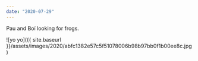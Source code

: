 ```yaml
---
date: "2020-07-29"
---
```


Pau and Boí looking for frogs.

![yo yo]({{ site.baseurl }}/assets/images/2020/abfc1382e57c5f51078006b98b97bb0f1b00ee8c.jpg)
